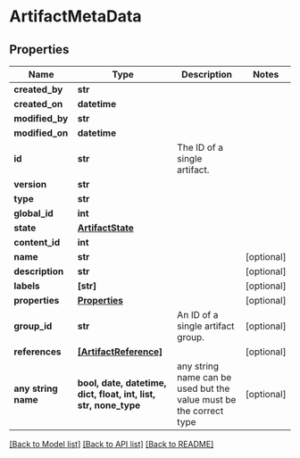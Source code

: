 # ArtifactMetaData



## Properties
Name | Type | Description | Notes
------------ | ------------- | ------------- | -------------
**created_by** | **str** |  | 
**created_on** | **datetime** |  | 
**modified_by** | **str** |  | 
**modified_on** | **datetime** |  | 
**id** | **str** | The ID of a single artifact. | 
**version** | **str** |  | 
**type** | **str** |  | 
**global_id** | **int** |  | 
**state** | [**ArtifactState**](ArtifactState.md) |  | 
**content_id** | **int** |  | 
**name** | **str** |  | [optional] 
**description** | **str** |  | [optional] 
**labels** | **[str]** |  | [optional] 
**properties** | [**Properties**](Properties.md) |  | [optional] 
**group_id** | **str** | An ID of a single artifact group. | [optional] 
**references** | [**[ArtifactReference]**](ArtifactReference.md) |  | [optional] 
**any string name** | **bool, date, datetime, dict, float, int, list, str, none_type** | any string name can be used but the value must be the correct type | [optional]

[[Back to Model list]](../README.md#documentation-for-models) [[Back to API list]](../README.md#documentation-for-api-endpoints) [[Back to README]](../README.md)


